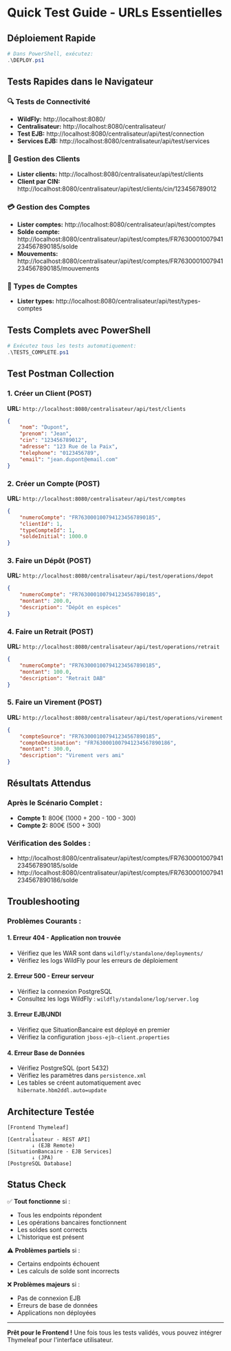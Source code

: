 # Quick Test Guide - URLs Essentielles

## Déploiement Rapide
```powershell
# Dans PowerShell, exécutez:
.\DEPLOY.ps1
```

## Tests Rapides dans le Navigateur

### 🔍 Tests de Connectivité
- **WildFly:** http://localhost:8080/
- **Centralisateur:** http://localhost:8080/centralisateur/
- **Test EJB:** http://localhost:8080/centralisateur/api/test/connection
- **Services EJB:** http://localhost:8080/centralisateur/api/test/services

### 👥 Gestion des Clients
- **Lister clients:** http://localhost:8080/centralisateur/api/test/clients
- **Client par CIN:** http://localhost:8080/centralisateur/api/test/clients/cin/123456789012

### 💳 Gestion des Comptes
- **Lister comptes:** http://localhost:8080/centralisateur/api/test/comptes
- **Solde compte:** http://localhost:8080/centralisateur/api/test/comptes/FR7630001007941234567890185/solde
- **Mouvements:** http://localhost:8080/centralisateur/api/test/comptes/FR7630001007941234567890185/mouvements

### 🏦 Types de Comptes
- **Lister types:** http://localhost:8080/centralisateur/api/test/types-comptes

## Tests Complets avec PowerShell
```powershell
# Exécutez tous les tests automatiquement:
.\TESTS_COMPLETE.ps1
```

## Test Postman Collection

### 1. Créer un Client (POST)
**URL:** `http://localhost:8080/centralisateur/api/test/clients`
```json
{
    "nom": "Dupont",
    "prenom": "Jean",
    "cin": "123456789012",
    "adresse": "123 Rue de la Paix",
    "telephone": "0123456789",
    "email": "jean.dupont@email.com"
}
```

### 2. Créer un Compte (POST)
**URL:** `http://localhost:8080/centralisateur/api/test/comptes`
```json
{
    "numeroCompte": "FR7630001007941234567890185",
    "clientId": 1,
    "typeCompteId": 1,
    "soldeInitial": 1000.0
}
```

### 3. Faire un Dépôt (POST)
**URL:** `http://localhost:8080/centralisateur/api/test/operations/depot`
```json
{
    "numeroCompte": "FR7630001007941234567890185",
    "montant": 200.0,
    "description": "Dépôt en espèces"
}
```

### 4. Faire un Retrait (POST)
**URL:** `http://localhost:8080/centralisateur/api/test/operations/retrait`
```json
{
    "numeroCompte": "FR7630001007941234567890185",
    "montant": 100.0,
    "description": "Retrait DAB"
}
```

### 5. Faire un Virement (POST)
**URL:** `http://localhost:8080/centralisateur/api/test/operations/virement`
```json
{
    "compteSource": "FR7630001007941234567890185",
    "compteDestination": "FR7630001007941234567890186",
    "montant": 300.0,
    "description": "Virement vers ami"
}
```

## Résultats Attendus

### Après le Scénario Complet :
- **Compte 1:** 800€ (1000 + 200 - 100 - 300)
- **Compte 2:** 800€ (500 + 300)

### Vérification des Soldes :
- http://localhost:8080/centralisateur/api/test/comptes/FR7630001007941234567890185/solde
- http://localhost:8080/centralisateur/api/test/comptes/FR7630001007941234567890186/solde

## Troubleshooting

### Problèmes Courants :

#### 1. Erreur 404 - Application non trouvée
- Vérifiez que les WAR sont dans `wildfly/standalone/deployments/`
- Vérifiez les logs WildFly pour les erreurs de déploiement

#### 2. Erreur 500 - Erreur serveur
- Vérifiez la connexion PostgreSQL
- Consultez les logs WildFly : `wildfly/standalone/log/server.log`

#### 3. Erreur EJB/JNDI
- Vérifiez que SituationBancaire est déployé en premier
- Vérifiez la configuration `jboss-ejb-client.properties`

#### 4. Erreur Base de Données
- Vérifiez PostgreSQL (port 5432)
- Vérifiez les paramètres dans `persistence.xml`
- Les tables se créent automatiquement avec `hibernate.hbm2ddl.auto=update`

## Architecture Testée

```
[Frontend Thymeleaf] 
        ↓
[Centralisateur - REST API] 
        ↓ (EJB Remote)
[SituationBancaire - EJB Services] 
        ↓ (JPA)
[PostgreSQL Database]
```

## Status Check

✅ **Tout fonctionne** si :
- Tous les endpoints répondent
- Les opérations bancaires fonctionnent
- Les soldes sont corrects
- L'historique est présent

⚠️ **Problèmes partiels** si :
- Certains endpoints échouent
- Les calculs de solde sont incorrects

❌ **Problèmes majeurs** si :
- Pas de connexion EJB
- Erreurs de base de données
- Applications non déployées

---

**Prêt pour le Frontend !** Une fois tous les tests validés, vous pouvez intégrer Thymeleaf pour l'interface utilisateur.